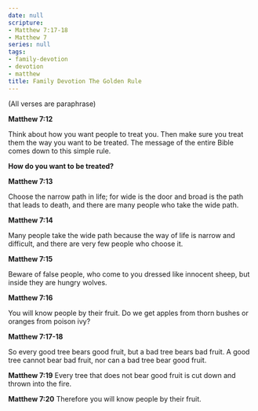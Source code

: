 ```yaml
---
date: null
scripture:
- Matthew 7:17-18
- Matthew 7
series: null
tags:
- family-devotion
- devotion
- matthew
title: Family Devotion The Golden Rule
---
```



(All verses are paraphrase)

**Matthew 7:12**

Think about how you want people to treat you. Then make sure you treat them the way you want to be treated. The message of the entire Bible comes down to this simple rule.

**How do you want to be treated?**

**Matthew 7:13**

Choose the narrow path in life; for wide is the door and broad is the path that leads to death, and there are many people who take the wide path.

**Matthew 7:14**

Many people take the wide path because the way of life is narrow and difficult, and there are very few people who choose it.

**Matthew 7:15**

Beware of false people, who come to you dressed like innocent sheep, but inside they are hungry wolves.

**Matthew 7:16**

You will know people by their fruit. Do we get apples from thorn bushes or oranges from poison ivy?

**Matthew 7:17-18**

So every good tree bears good fruit, but a bad tree bears bad fruit. A good tree cannot bear bad fruit, nor can a bad tree bear good fruit.

**Matthew 7:19**
Every tree that does not bear good fruit is cut down and thrown into the fire.

**Matthew 7:20**
Therefore you will know people by their fruit.